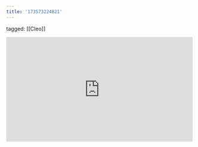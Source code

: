 ```yaml
---
title: '173573224821'
---
```

tagged: [[Cleo]]
<iframe allow="accelerometer; autoplay; clipboard-write; encrypted-media; gyroscope; picture-in-picture" allowfullscreen="" frameborder="0" height="281" id="youtube_iframe" src="https://www.youtube.com/embed/xBB1GLK1xPc?feature=oembed&amp;enablejsapi=1&amp;origin=https://safe.txmblr.com&amp;wmode=opaque" width="500"></iframe>